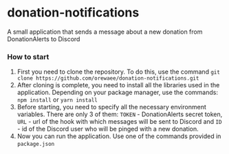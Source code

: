 # donation-notifications
A small application that sends a message about a new donation from DonationAlerts to Discord

### How to start
1. First you need to clone the repository. To do this, use the command `git clone https://github.com/orewaee/donation-notifications.git`
2. After cloning is complete, you need to install all the libraries used in the application. Depending on your package manager, use the commands: `npm install` or `yarn install`
3. Before starting, you need to specify all the necessary environment variables. There are only 3 of them: `TOKEN` - DonationAlerts secret token, `URL` - url of the hook with which messages will be sent to Discord and `ID` - id of the Discord user who will be pinged with a new donation.
4. Now you can run the application. Use one of the commands provided in `package.json`
